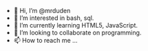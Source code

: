 - 👋 Hi, I’m @mrduden
- 👀 I’m interested in bash, sql.
- 🌱 I’m currently learning HTML5, JavaScript.
- 💞️ I’m looking to collaborate on programming.
- 📫 How to reach me ...

<!---
mrduden/mrduden is a ✨ special ✨ repository because its `README.md` (this file) appears on your GitHub profile.
You can click the Preview link to take a look at your changes.
--->
